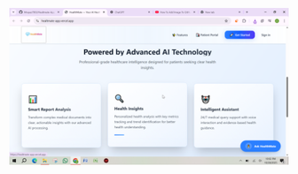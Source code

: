![image alt](https://github.com/Mrayaz7983/Healtmate-App/blob/f857692987f7f9db47399c0190c138cbc2785e9a/chrome_5Cs7FB4mvC.png)
